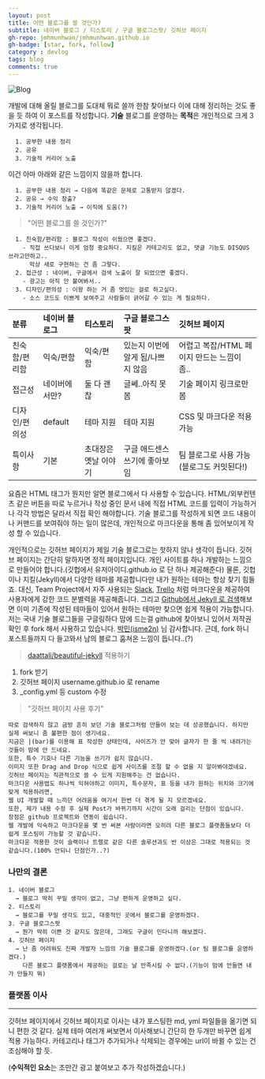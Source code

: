 ```yaml
---
layout: post
title: 어떤 블로그를 쓸 것인가?
subtitle: 네이버 블로그 / 티스토리 / 구글 블로그스팟/ 깃허브 페이지
gh-repo: jmhmunhwan/jmhmunhwan.github.io
gh-badge: [star, fork, follow]
category : devlog
tags: blog
comments: true
---
```


![Blog](https://t1.daumcdn.net/cfile/tistory/22498D3353DE517715)

개발에 대해 올릴 블로그를 도대체 뭐로 쓸까 한참 찾아보다 이에 대해 정리하는 것도 좋을 듯 하여 이 포스트를 작성합니다.
**기술** 블로그를 운영하는 **목적**은 개인적으로 크게 3가지로 생각됩니다.
```
  1. 공부한 내용 정리
  2. 공유
  3. 기술적 커리어 노출
```
이건 아마 아래와 같은 느낌이지 않을까 합니다.
```
  1. 공부한 내용 정리 → 다음에 똑같은 문제로 고통받지 않겠다.
  2. 공유 → 수익 창출?
  3. 기술적 커리어 노출 → 이직에 도움(?)
```

>"어떤 블로그를 쓸 것인가?"
```
  1. 친숙함/편리함 : 블로그 작성이 쉬웠으면 좋겠다. 
    - 직접 쓰다보니 이게 엄청 중요하다. 지킬은 카테고리도 없고, 댓글 기능도 DISQUS 쓰라고만하고..
      막상 새로 구현하는 건 좀 그렇다.
  2. 접근성 : 네이버, 구글에서 검색 노출이 잘 되었으면 좋겠다.
    - 광고는 아직 안 붙여봐서..
  3. 디자인/편의성 : 이왕 하는 거 좀 멋있는 걸로 하고싶다. 
    - 소스 코드도 이쁘게 보여주고 사람들이 긁어갈 수 있는 게 필요하다.
```

|분류| 네이버 블로그 | 티스토리 | 구글 블로그스팟 | 깃허브 페이지 |
|:--- | :--- |:--- | :--- | :--- |
|친숙함/편리함| 익숙/편함 | 익숙/편함 | 있는지 이번에 알게 됨/나쁘지 않음 | 어렵고 복잡/HTML 페이지 만드는 느낌이 좀.. |
|접근성| 네이버에서만? | 둘 다 괜찮 | 글쎄..아직 못 봄 | 기술 페이지 링크로만 봄 |
|디자인/편의성| default | 테마 지원 | 테마 지원 | CSS 및 마크다운 적용 가능 |
|특이사항| 기본 | 초대장은 옛날 이야기 | 구글 애드센스 쓰기에 좋아보임 | 팀 블로그로 사용 가능(블로그도 커밋된다!) |

요즘은 HTML 태그가 뭔지만 알면 블로그에서 다 사용할 수 있습니다. HTML/외부컨텐츠 같은 버튼을 따로 누르거나 작성 중인 문서 내에 직접 HTML 코드를 입력이 가능하거나 각각 방법은 달라서 직접 확인 해야합니다. 기술 블로그를 작성하게 되면 코드 내용이나 커맨드를 보여줘야 하는 일이 많은데, 개인적으로 마크다운을 통해 좀 있어보이게 작성 할 수 있습니다. 

개인적으로는 깃허브 페이지가 제일 기술 블로그로는 핫하지 않나 생각이 듭니다. 깃허브 페이지는 간단히 말하자면 정적 페이지입니다. 개인 사이트를 하나 개발하는 느낌으로 만들어야 합니다.(깃헙에서 유저아이디.github.io 로 단 하나 제공해준다) 물론, 깃헙이나 지킬(Jekyll)에서 다양한 테마를 제공합니다만 내가 원하는 테마는 항상 찾기 힘들죠. 대신, Team Project에서 자주 사용되는 [Slack](https://slack.com/), [Trello](https://trello.com/) 처럼 마크다운을 제공하여 사용자에게 강한 코드 분별력을 제공해줍니다. 그리고 [Github에서 Jekyll 로 검색](https://github.com/topics/jekyll-theme)해보면 이미 기존에 작성된 테마들이 있어서 원하는 테마만 찾으면 쉽게 적용이 가능합니다. 저는 국내 기술 블로그들을 구글링하다 맘에 드는걸 github에 찾아보니 있어서 저작권 확인 후 fork 해서 사용하고 있습니다. [박민(isme2n)](https://isme2n.github.io) 님 감사합니다. 근데, fork 하니 포스트들까지 다 들고와서 남의 블로그 훔쳐온 느낌이 듭니다..(?)

>[daattali/beautiful-jekyll](https://github.com/daattali/beautiful-jekyll) 적용하기
  1. fork 받기
  2. 깃허브 페이지 username.github.io 로 rename
  3. _config.yml 등 custom 수정
 
>"깃허브 페이지 사용 후기"
```
따로 검색하지 않고 금방 흔히 보던 기술 블로그처럼 만들어 보는 데 성공했습니다. 하지만 실제 써보니 좀 불편한 점이 생기네요.
지금은 |(bar)를 이용해 표 작성한 상태인데, 사이즈가 안 맞아 글자가 한 줄 씩 내려가는 것들이 맘에 안 드네요.
또한, 특수 기호나 다른 기능을 쓰기가 쉽지 않습니다.
이미지 또한 Drag and Drop 식으로 쉽게 사이즈를 조절 할 수 없을 지 알아봐야겠네요.
깃허브 페이지는 직관적으로 쓸 수 있게 지원해주는 건 없습니다.
마크다운 사용법도 하나씩 익혀야하고 이미지, 특수문자, 표 등을 내가 원하는 위치와 크기에 맞게 적용하려면,
웹 UI 개발할 때 느끼던 어려움을 여기서 한번 더 겪게 될 지 모르겠네요.
또한, 제가 내용 수정 후 실제 Post가 바뀌기까지 시간이 오래 걸리는 단점이 있습니다.
장점은 github 프로젝트와 연동이 쉽습니다.
웹 개발에 익숙하고 마크다운을 몇 번 써본 사람이라면 오히려 다른 블로그 플랫폼들보다 더 쉽게 포스팅이 가능할 것 같습니다.
마크다운 적용한 것이 슬랙이나 트렐로 같은 다른 솔루션과도 반 이상은 그대로 적용되는 것 같습니다.(100% 안되니 단점인가..?)
```

### 나만의 결론
~~~
1. 네이버 블로그
  → 블로그 딱히 꾸밀 생각이 없고, 그냥 편하게 운영하고 싶다.
2. 티스토리
  → 블로그를 꾸밀 생각도 있고, 대중적인 곳에서 블로그를 운영하겠다.
3. 구글 블로그스팟
  → 뭔가 딱히 이쁜 것 같지도 않은데, 그래도 구글이 민다니까 해보겠다.
4. 깃허브 페이지
  → 난 좀 어려워도 진짜 개발자 느낌의 기술 블로그를 운영하겠다.(or 팀 블로그를 운영하겠다.)
    다른 블로그 플랫폼에서 제공하는 걸로는 날 만족시킬 수 없다.(기능이 맘에 안들면 내가 만들지 뭐)
~~~

### 플랫폼 이사
---
깃허브 페이지에서 깃허브 페이지로 이사는 내가 포스팅한 md, yml 파일들을 옮기면 되니 편한 것 같다.
실제 테마 여러개 써보면서 이사해보니 간단히 한 두개만 바꾸면 쉽게 적용 가능하다.
카테고리나 태그가 추가되거나 삭제되는 경우에는 url이 바뀔 수 있는 건 조심해야 할 듯.

(**수익적인 요소**는 조만간 광고 붙여보고 추가 작성하겠습니다.)

